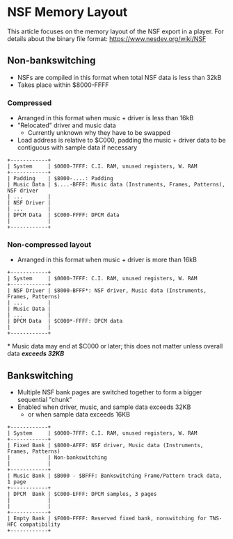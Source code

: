 # NSF Memory Layout

This article focuses on the memory layout of the NSF export in a player.
For details about the binary file format: https://www.nesdev.org/wiki/NSF

## Non-bankswitching

- NSFs are compiled in this format when total NSF data is less than 32kB
- Takes place within $8000-FFFF

### Compressed

- Arranged in this format when music + driver is less than 16kB
- "Relocated" driver and music data
	- Currently unknown why they have to be swapped
- Load address is relative to $C000, padding the music + driver data to be
  contiguous with sample data if necessary

```
+------------+
| System     | $0000-7FFF: C.I. RAM, unused registers, W. RAM
+------------+
| Padding    | $8000-....: Padding
| Music Data | $....-BFFF: Music data (Instruments, Frames, Patterns), NSF driver
| ...        |
| NSF Driver |
| ...        |
| DPCM Data  | $C000-FFFF: DPCM data
|            |
+------------+
```

### Non-compressed layout

- Arranged in this format when music + driver is more than 16kB

```
+------------+
| System     | $0000-7FFF: C.I. RAM, unused registers, W. RAM
+------------+
| NSF Driver | $8000-BFFF*: NSF driver, Music data (Instruments, Frames, Patterns)
| ...        |
| Music Data |
| ...        |
| DPCM Data  | $C000*-FFFF: DPCM data
|            |
+------------+
```

\* Music data may end at $C000 or later; this does not matter unless overall data ***exceeds 32KB***

## Bankswitching

- Multiple NSF bank pages are switched together to form a bigger sequential "chunk"
- Enabled when driver, music, and sample data exceeds 32KB
	- or when sample data exceeds 16KB

```
+------------+
| System     | $0000-7FFF: C.I. RAM, unused registers, W. RAM
+------------+
| Fixed Bank | $8000-AFFF: NSF driver, Music data (Instruments, Frames, Patterns)
|            | Non-bankswitching
|            |
+------------+
| Music Bank | $B000 - $BFFF: Bankswitching Frame/Pattern track data, 1 page
+------------+
| DPCM  Bank | $C000-EFFF: DPCM samples, 3 pages
|            |
|            |
+------------+
| Empty Bank | $F000-FFFF: Reserved fixed bank, nonswitching for TNS-HFC compatibility
+------------+
```
